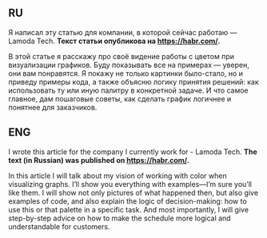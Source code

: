 ## RU
Я написал эту статью для компании, в которой сейчас работаю — Lamoda Tech.
**Текст статьи опубликова на https://habr.com/.**

В этой статье я расскажу про своё видение работы с цветом при визуализации графиков. Буду показывать все на примерах — уверен, они вам понравятся.
Я покажу не только картинки было-стало, но и приведу примеры кода, а также объясню логику принятия решений: как использовать ту или иную палитру в конкретной задаче. И что самое главное, дам пошаговые советы, как сделать график логичнее и понятнее для заказчиков.


## ENG
I wrote this article for the company I currently work for - Lamoda Tech.
**The text (in Russian) was published on https://habr.com/.**

In this article I will talk about my vision of working with color when visualizing graphs. I’ll show you everything with examples—I’m sure you’ll like them.
I will show not only pictures of what happened then, but also give examples of code, and also explain the logic of decision-making: how to use this or that palette in a specific task. And most importantly, I will give step-by-step advice on how to make the schedule more logical and understandable for customers.
